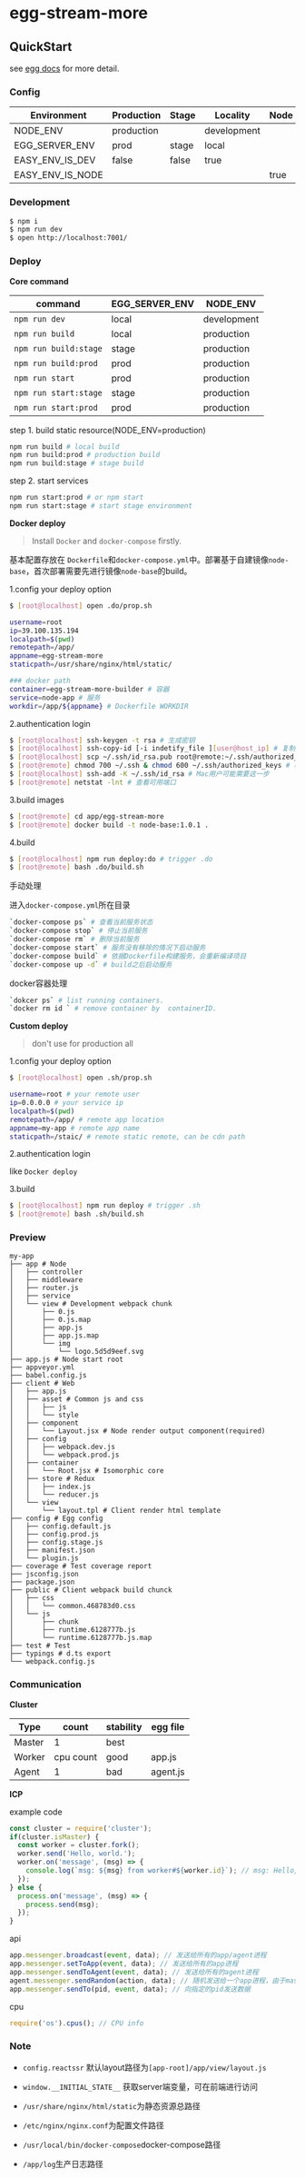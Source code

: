 # egg-stream-more



## QuickStart

<!-- add docs here for user -->

see [egg docs][egg] for more detail.

### Config

| Environment | Production | Stage | Locality | Node | Web |
|-------------|------------|-------|----------|------|-----|
| NODE_ENV | production |  | development |||
| EGG_SERVER_ENV | prod | stage | local |||
| EASY_ENV_IS_DEV | false | false | true |||
| EASY_ENV_IS_NODE | | | | true | false |

### Development

```bash
$ npm i
$ npm run dev
$ open http://localhost:7001/
```

### Deploy


**Core command**

| command | EGG_SERVER_ENV | NODE_ENV |
|-------------|------------|-------|
| `npm run dev` | local | development |
| `npm run build` | local | production |
| `npm run build:stage` | stage | production |
| `npm run build:prod` | prod | production |
| `npm run start` | prod | production |
| `npm run start:stage` | stage | production |
| `npm run start:prod` | prod | production |

step 1. build static resource(NODE_ENV=production)

```bash
npm run build # local build
npm run build:prod # production build
npm run build:stage # stage build
```

step 2. start services

```bash
npm run start:prod # or npm start
npm run start:stage # start stage environment
```

**Docker deploy**
> Install `Docker` and `docker-compose` firstly.

基本配置存放在 `Dockerfile`和`docker-compose.yml`中。部署基于自建镜像`node-base`，首次部署需要先进行镜像`node-base`的build。

1.config your deploy option
```bash
$ [root@localhost] open .do/prop.sh
```
```bash
username=root
ip=39.100.135.194
localpath=$(pwd)
remotepath=/app/
appname=egg-stream-more
staticpath=/usr/share/nginx/html/static/

### docker path
container=egg-stream-more-builder # 容器
service=node-app # 服务
workdir=/app/${appname} # Dockerfile WORKDIR
```

2.authentication login

```bash
$ [root@localhost] ssh-keygen -t rsa # 生成密钥
$ [root@localhost] ssh-copy-id [-i indetify_file ][user@host_ip] # 复制密钥到远端主机
$ [root@localhost] scp ~/.ssh/id_rsa.pub root@remote:~/.ssh/authorized_keys # 复制公钥到authorized_keys
$ [root@remote] chmod 700 ~/.ssh & chmod 600 ~/.ssh/authorized_keys # 权限
$ [root@localhost] ssh-add -K ~/.ssh/id_rsa # Mac用户可能需要这一步
$ [root@remote] netstat -lnt # 查看可用端口
```

3.build images

```bash
$ [root@remote] cd app/egg-stream-more
$ [root@remote] docker build -t node-base:1.0.1 .
```

4.build

```bash
$ [root@localhost] npm run deploy:do # trigger .do
$ [root@remote] bash .do/build.sh
```

手动处理

进入`docker-compose.yml`所在目录

```bash
`docker-compose ps` # 查看当前服务状态
`docker-compose stop` # 停止当前服务
`docker-compose rm` # 删除当前服务
`docker-compose start` # 服务没有移除的情况下启动服务
`docker-compose build` # 依据Dockerfile构建服务，会重新编译项目
`docker-compose up -d` # build之后启动服务
```

docker容器处理
```bash
`dokcer ps` # list running containers. 
`docker rm id ` # remove container by  containerID.
```


**Custom deploy**
> don't use for production all

1.config your deploy option

```bash
$ [root@localhost] open .sh/prop.sh
```
```bash
username=root # your remote user
ip=0.0.0.0 # your service ip
localpath=$(pwd)
remotepath=/app/ # remote app location
appname=my-app # remote app name
staticpath=/staic/ # remote static remote, can be cdn path
```

2.authentication login

like `Docker deploy`

3.build

```bash
$ [root@localhost] npm run deploy # trigger .sh
$ [root@remote] bash .sh/build.sh
```

### Preview

```
my-app
├── app # Node
│   ├── controller
│   ├── middleware
│   ├── router.js
│   ├── service
│   └── view # Development webpack chunk
│       ├── 0.js
│       ├── 0.js.map
│       ├── app.js
│       ├── app.js.map
│       └── img
│           └── logo.5d5d9eef.svg
├── app.js # Node start root 
├── appveyor.yml
├── babel.config.js
├── client # Web
│   ├── app.js
│   ├── asset # Common js and css
│   │   ├── js
│   │   └── style
│   ├── component
│   │   └── Layout.jsx # Node render output component(required)
│   ├── config
│   │   ├── webpack.dev.js
│   │   └── webpack.prod.js
│   ├── container
│   │   └── Root.jsx # Isomorphic core
│   ├── store # Redux
│   │   ├── index.js
│   │   └── reducer.js
│   └── view
│       └── layout.tpl # Client render html template
├── config # Egg config
│   ├── config.default.js
│   ├── config.prod.js
│   ├── config.stage.js
│   ├── manifest.json
│   └── plugin.js
├── coverage # Test coverage report
├── jsconfig.json
├── package.json
├── public # Client webpack build chunck
│   ├── css
│   │   └── common.468783d0.css
│   └── js
│       ├── chunk
│       ├── runtime.6128777b.js
│       └── runtime.6128777b.js.map
├── test # Test
├── typings # d.ts export
└── webpack.config.js
```

### Communication

**Cluster**

| Type        | count      | stability | egg file |
|-------------|------------|-----------|----|
| Master      | 1          |  best     ||
| Worker      | cpu count  |  good     | app.js |
| Agent       | 1          |  bad      | agent.js |


**ICP**

example code

```js
const cluster = require('cluster');
if(cluster.isMaster) {
  const worker = cluster.fork();
  worker.send('Hello, world.');
  worker.on('message', (msg) => {
    console.log(`msg: ${msg} from worker#${worker.id}`); // msg: Hello, world. from worker#1 
  });
} else {
  process.on('message', (msg) => {
    process.send(msg);
  });
}
```

api

```js
app.messenger.broadcast(event, data); // 发送给所有的app/agent进程
app.messenger.setToApp(event, data); // 发送给所有的app进程
app.messenger.sendToAgent(event, data); // 发送给所有的agent进程
agent.messenger.sendRandom(action, data); // 随机发送给一个app进程，由于master指定
app.messenger.sendTo(pid, event, data); // 向指定的pid发送数据
```

cpu
```js
require('os').cpus(); // CPU info
```


[egg]: https://eggjs.org

### Note
- `config.reactssr` 默认layout路径为`[app-root]/app/view/layout.js`

- `window.__INITIAL_STATE__` 获取server端变量，可在前端进行访问

- `/usr/share/nginx/html/static`为静态资源总路径

- `/etc/nginx/nginx.conf`为配置文件路径

- `/usr/local/bin/docker-compose`docker-compose路径

- `/app/log`生产日志路径
